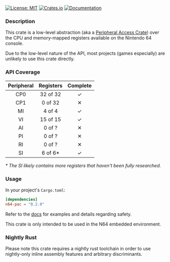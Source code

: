 [![License: MIT](https://img.shields.io/badge/License-MIT-blue?style=flat-square)](LICENSE)
[![Crates.io](https://img.shields.io/crates/v/n64-pac?style=flat-square)](https://crates.io/crates/n64-pac)
[![Documentation](https://img.shields.io/docsrs/n64-pac?style=flat-square)](https://docs.rs/n64-pac)

### Description
This crate is a low-level abstraction (aka a [Peripheral Access Crate](https://rust-embedded.github.io/book/start/registers.html))
over the CPU and memory-mapped registers available on the Nintendo 64 console.

Due to the low-level nature of the API, most projects (games especially) are unlikely to use this crate directly.

### API Coverage
| Peripheral | Registers | Complete |
|:----------:|:---------:|:--------:|
|    CP0     | 32 of 32  | &#10003; |
|    CP1     |  0 of 32  | &#10005; |
|     MI     |  4 of 4   | &#10003; |
|     VI     | 15 of 15  | &#10003; |
|     AI     |  0 of ?   | &#10005; |
|     PI     |  0 of ?   | &#10005; |
|     RI     |  0 of ?   | &#10005; |
|     SI     |  6 of 6*  | &#10003; |

_* The SI likely contains more registers that haven't been fully researched._


### Usage
In your project's `Cargo.toml`:
```Toml
[dependencies]
n64-pac = "0.2.0"
```

Refer to the [docs](https://docs.rs/n64-pac) for examples and details regarding safety.

This crate is only intended to be used in the N64 embedded environment. 

### Nightly Rust
Please note this crate requires a nightly rust toolchain in order to use nightly-only inline assembly features and
arbitrary discriminants.